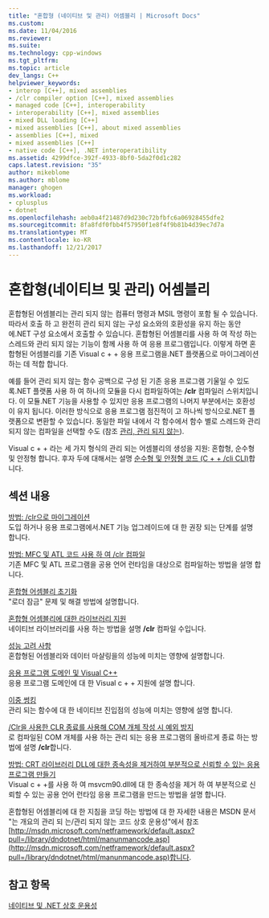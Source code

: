 ```yaml
---
title: "혼합형 (네이티브 및 관리) 어셈블리 | Microsoft Docs"
ms.custom: 
ms.date: 11/04/2016
ms.reviewer: 
ms.suite: 
ms.technology: cpp-windows
ms.tgt_pltfrm: 
ms.topic: article
dev_langs: C++
helpviewer_keywords:
- interop [C++], mixed assemblies
- /clr compiler option [C++], mixed assemblies
- managed code [C++], interoperability
- interoperability [C++], mixed assemblies
- mixed DLL loading [C++]
- mixed assemblies [C++], about mixed assemblies
- assemblies [C++], mixed
- mixed assemblies [C++]
- native code [C++], .NET interoperatibility
ms.assetid: 4299dfce-392f-4933-8bf0-5da2f0d1c282
caps.latest.revision: "35"
author: mikeblome
ms.author: mblome
manager: ghogen
ms.workload:
- cplusplus
- dotnet
ms.openlocfilehash: aeb0a4f21487d9d230c72bfbfc6a06928455dfe2
ms.sourcegitcommit: 8fa8fdf0fbb4f57950f1e8f4f9b81b4d39ec7d7a
ms.translationtype: MT
ms.contentlocale: ko-KR
ms.lasthandoff: 12/21/2017
---
```

# <a name="mixed-native-and-managed-assemblies"></a>혼합형(네이티브 및 관리) 어셈블리
혼합형된 어셈블리는 관리 되지 않는 컴퓨터 명령과 MSIL 명령이 포함 될 수 있습니다. 따라서 호출 하 고 완전히 관리 되지 않는 구성 요소와의 호환성을 유지 하는 동안에.NET 구성 요소에서 호출할 수 있습니다. 혼합형된 어셈블리를 사용 하 여 작성 하는 스레드와 관리 되지 않는 기능이 함께 사용 하 여 응용 프로그램입니다. 이렇게 하면 혼합형된 어셈블리를 기존 Visual c + + 응용 프로그램을.NET 플랫폼으로 마이그레이션하는 데 적합 합니다.  
  
 예를 들어 관리 되지 않는 함수 공백으로 구성 된 기존 응용 프로그램 기울일 수 있도록.NET 플랫폼 사용 하 여 하나의 모듈을 다시 컴파일하여는 **/clr** 컴파일러 스위치입니다. 이 모듈.NET 기능을 사용할 수 있지만 응용 프로그램의 나머지 부분에서는 호환성이 유지 됩니다. 이러한 방식으로 응용 프로그램 점진적이 고 하나씩 방식으로.NET 플랫폼으로 변환할 수 있습니다. 동일한 파일 내에서 각 함수에서 함수 별로 스레드와 관리 되지 않는 컴파일을 선택할 수도 (참조 [관리, 관리 되지 않는](../preprocessor/managed-unmanaged.md)).  
  
 Visual c + + 라는 세 가지 형식의 관리 되는 어셈블리의 생성을 지원: 혼합형, 순수형 및 안정형 합니다. 후자 두에 대해서는 설명 [순수형 및 안정형 코드 (C + + /cli CLI)](../dotnet/pure-and-verifiable-code-cpp-cli.md)합니다.  
  
## <a name="in-this-section"></a>섹션 내용  
 [방법: /clr으로 마이그레이션](../dotnet/how-to-migrate-to-clr.md)  
 도입 하거나 응용 프로그램에서.NET 기능 업그레이드에 대 한 권장 되는 단계를 설명 합니다.  
  
 [방법: MFC 및 ATL 코드 사용 하 여 /clr 컴파일](../dotnet/how-to-compile-mfc-and-atl-code-by-using-clr.md)  
 기존 MFC 및 ATL 프로그램을 공용 언어 런타임을 대상으로 컴파일하는 방법을 설명 합니다.  
  
 [혼합형 어셈블리 초기화](../dotnet/initialization-of-mixed-assemblies.md)  
 "로더 잠금" 문제 및 해결 방법에 설명합니다.  
  
 [혼합형 어셈블리에 대한 라이브러리 지원](../dotnet/library-support-for-mixed-assemblies.md)  
 네이티브 라이브러리를 사용 하는 방법을 설명 **/clr** 컴파일 수입니다.  
  
 [성능 고려 사항](../dotnet/performance-considerations-for-interop-cpp.md)  
 혼합형된 어셈블리와 데이터 마샬링을의 성능에 미치는 영향에 설명합니다.  
  
 [응용 프로그램 도메인 및 Visual C++](../dotnet/application-domains-and-visual-cpp.md)  
 응용 프로그램 도메인에 대 한 Visual c + + 지원에 설명 합니다.  
  
 [이중 썽킹](../dotnet/double-thunking-cpp.md)  
 관리 되는 함수에 대 한 네이티브 진입점의 성능에 미치는 영향에 설명 합니다.  
  
 [/Clr을 사용한 CLR 종료를 사용해 COM 개체 작성 시 예외 방지](../dotnet/avoiding-exceptions-on-clr-shutdown-when-consuming-com-objects-built-with-clr.md)  
 로 컴파일된 COM 개체를 사용 하는 관리 되는 응용 프로그램의 올바르게 종료 하는 방법에 설명 **/clr**합니다.  
  
 [방법: CRT 라이브러리 DLL에 대한 종속성을 제거하여 부분적으로 신뢰할 수 있는 응용 프로그램 만들기](../dotnet/create-a-partially-trusted-application.md)  
 Visual c + +를 사용 하 여 msvcm90.dll에 대 한 종속성을 제거 하 여 부분적으로 신뢰할 수 있는 공용 언어 런타임 응용 프로그램을 만드는 방법을 설명 합니다.  
  
 혼합형된 어셈블리에 대 한 지침을 코딩 하는 방법에 대 한 자세한 내용은 MSDN 문서 "는 개요의 관리 되 는/관리 되지 않는 코드 상호 운용성"에서 참조 [http://msdn.microsoft.com/netframework/default.aspx?pull=/library/dndotnet/html/manunmancode.asp](http://msdn.microsoft.com/netframework/default.aspx?pull=/library/dndotnet/html/manunmancode.asp)합니다.  
  
## <a name="see-also"></a>참고 항목  
 [네이티브 및 .NET 상호 운용성](../dotnet/native-and-dotnet-interoperability.md)